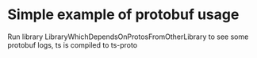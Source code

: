 ﻿# Simple example of protobuf usage
Run library LibraryWhichDependsOnProtosFromOtherLibrary to see some protobuf logs, ts is compiled to ts-proto